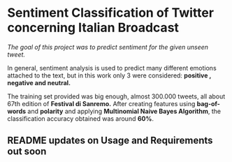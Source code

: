 # Sentiment Classification of Twitter concerning Italian Broadcast

<em>The goal of this project was to predict sentiment for the given unseen tweet. </em>



In general, sentiment analysis is used to predict many different emotions attached to the text, but in this work only 3 were considered: **positive , negative and neutral.**


The training set provided was big enough, almost 300.000 tweets, all about 67th edition of **Festival di Sanremo.**
After creating features using **bag-of-words** and **polarity** and applying **Multinomial
Naive Bayes Algorithm**, the classification accuracy obtained was around **60%**.


## README updates on Usage and Requirements out soon 